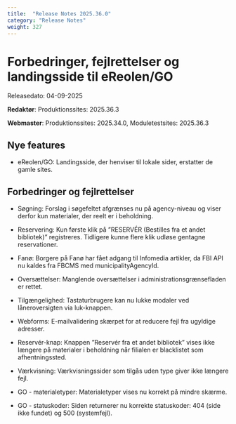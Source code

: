 ```yaml
---
title:  "Release Notes 2025.36.0"
category: "Release Notes"
weight: 327
---  
```


# Forbedringer, fejlrettelser og landingsside til eReolen/GO

Releasedato: 04-09-2025

**Redaktør**: Produktionssites: 2025.36.3

**Webmaster**: Produktionssites: 2025.34.0, Moduletestsites: 2025.36.3 

## Nye features
- eReolen/GO: Landingsside, der henviser til lokale sider, erstatter de gamle sites.  


## Forbedringer og fejlrettelser

-	Søgning: Forslag i søgefeltet afgrænses nu på agency-niveau og viser derfor kun materialer, der reelt er i beholdning.

-	Reservering: Kun første klik på ”RESERVÉR (Bestilles fra et andet bibliotek)” registreres. Tidligere kunne flere klik udløse gentagne reservationer.

-	Fanø: Borgere på Fanø har fået adgang til Infomedia artikler, da FBI API nu kaldes fra FBCMS med municipalityAgencyId.

-	Oversættelser: Manglende oversættelser i administrationsgrænsefladen er rettet.

-	Tilgængelighed: Tastaturbrugere kan nu lukke modaler ved låneroversigten via luk-knappen.

-	Webforms: E-mailvalidering skærpet for at reducere fejl fra ugyldige adresser.

-	Reservér-knap: Knappen ”Reservér fra et andet bibliotek” vises ikke længere på materialer i beholdning når filialen er blacklistet som afhentningssted.

-	Værkvisning: Værkvisningssider som tilgås uden type giver ikke længere fejl.

-	GO - materialetyper: Materialetyper vises nu korrekt på mindre skærme.

-	GO - statuskoder: Siden returnerer nu korrekte statuskoder: 404 (side ikke fundet) og 500 (systemfejl).
